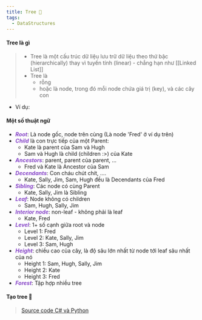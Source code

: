 ```yaml
---
title: Tree 🌳
tags:
  - DataStructures
---
```

#### Tree là gì
> - Tree là một cấu trúc dữ liệu lưu trữ dữ liệu theo thứ bậc (hierarchically) thay vì tuyến tính (linear) - chẳng hạn như [[Linked List]]
> - Tree là
> 	- rỗng
> 	- hoặc là node, trong đó mỗi node chứa giá trị (key), và các cây con

- Ví dụ:
	
#### Một số thuật ngữ
- ***<span style="color:rgb(135, 70, 200)">Root***:</span> Là node gốc, node trên cùng (Là node 'Fred' ở ví dụ trên)
- ***<span style="color:rgb(135, 70, 200)">Child*** </span>là con trực tiếp của một Parent:
	- Kate là parent của Sam và Hugh
	- Sam và Hugh là child (children  :>) của Kate
- <span style="color:rgb(135, 70, 200)">***Ancestors***</span>: parent, parent của parent, ...
	- Fred và Kate là Ancestor của Sam
- <span style="color:rgb(135, 70, 200)">***Decendants***</span>: Con cháu chút chít, ....
	- Kate, Sally, Jim, Sam, Hugh đều là Decendants của Fred
- <span style="color:rgb(135, 70, 200)">***Sibling***</span>: Các node có cùng Parent
	- Kate, Sally, Jim là Sibling
- <span style="color:rgb(135, 70, 200)">***Leaf***</span>: Node không có children
	- Sam, Hugh, Sally, Jim
- <span style="color:rgb(135, 70, 200)">***Interior node***</span>: non-leaf - không phải là leaf
	- Kate, Fred
- <span style="color:rgb(135, 70, 200)">***Level***</span>: 1+ số cạnh giữa root và node
	- Level 1: Fred
	- Level 2: Kate, Sally, Jim
	- Level 3: Sam, Hugh
- <span style="color:rgb(135, 70, 200)">***Height***</span>: chiều cao của cây, là độ sâu lớn nhất từ node tới leaf sâu nhất của nó
	- Height 1: Sam, Hugh, Sally, Jim
	- Height 2: Kate
	- Height 3: Fred
- <span style="color:rgb(135, 70, 200)">***Forest***</span>: Tập hợp nhiều tree

#### Tạo tree 🌱
> [Source code C# và Python](https://github.com/HoangDucHiep/Coursera---Data-Structures-and-Algorithms-Specialization/tree/main/Data_Structures/data_structure_implementations/tree)
